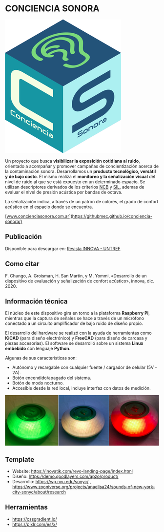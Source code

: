 # CONCIENCIA SONORA

![](img/logo.png)


Un proyecto que busca **visibilizar la exposición cotidiana al ruido**, orientado a acompañar y promover campañas de concientización acerca de la contaminación sonora. Desarrollamos un **producto tecnológico, versátil y de bajo costo**. El mismo realiza el **monitoreo y la señalización visual** del nivel de ruido al que se está expuesto en un determinado espacio. Se utilizan descriptores derivados de los criterios [NCB](https://asa.scitation.org/doi/10.1121/1.398243) y [SIL](https://asa.scitation.org/doi/10.1121/1.381757), ademas de evaluar el nivel de presión acústica por bandas de octava.

La señalización indica, a través de un patrón de colores, el grado de confort acústico en el espacio donde se encuentra.

[www.concienciasonora.com.ar](https://githubmec.github.io/conciencia-sonora/)

## Publicación 
Disponible para descargar en:
[Revista INNOVA - UNTREF](http://revistas.untref.edu.ar/index.php/innova/article/view/882)

## Como citar
F. Chungo, A. Groisman, H. San Martín, y M. Yommi, «Desarrollo de un dispositivo de evaluación y señalización de confort acústico», innova, dic. 2020.

## Información técnica
El núcleo de este dispositivo gira en torno a la plataforma **Raspberry Pi**, mientras que la captura de señales se hace a través de un micrófono conectado a un circuito amplificador de bajo ruido de diseño propio.

El desarrollo del hardware se realizó con la ayuda de herramientas como **KiCAD** (para diseño electrónico) y **FreeCAD** (para diseño de carcasa y piezas accesorias). El software se desarrolló sobre un sistema **Linux embebido** con lenguaje **Python**.

Algunas de sus características son:

* Autónomo y recargable con cualquier fuente / cargador de celular (5V - 2A).
* Botón encendido/apagado del sistema.
* Botón de modo nocturno.
* Accesible desde la red local, incluye interfaz con datos de medición.

![](images/prototipo1.png)


## Template 

* Website: https://inovatik.com/revo-landing-page/index.html
* Diseño: https://demo.goodlayers.com/apzo/product/
* Desarrollo: https://wp.nyu.edu/sonyc/ , https://www.zooniverse.org/projects/anaelisa24/sounds-of-new-york-city-sonyc/about/research

## Herramientas
* https://cssgradient.io/
* https://pixlr.com/es/x/
